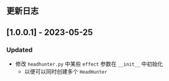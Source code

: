 ## 更新日志

## [1.0.0.1] - 2023-05-25
### Updated
- 修改 `headhunter.py` 中某些 `effect` 参数在 `__init__` 中初始化
  - 以便可以同时创建多个 `HeadHunter` 

